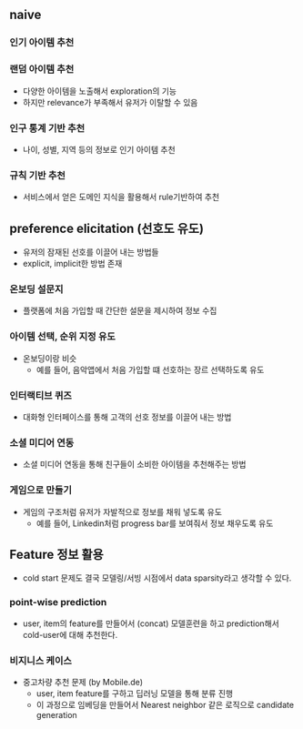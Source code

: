 ## naive
### 인기 아이템 추천
### 랜덤 아이템 추천
- 다양한 아이템을 노출해서 exploration의 기능
- 하지만 relevance가 부족해서 유저가 이탈할 수 있음
### 인구 통계 기반 추천
- 나이, 성별, 지역 등의 정보로 인기 아이템 추천
### 규칙 기반 추천
- 서비스에서 얻은 도메인 지식을 활용해서 rule기반하여 추천

## preference elicitation (선호도 유도)
- 유저의 잠재된 선호를 이끌어 내는 방법들
- explicit, implicit한 방법 존재
### 온보딩 설문지
- 플랫폼에 처음 가입할 때 간단한 설문을 제시하여 정보 수집
### 아이템 선택, 순위 지정 유도
- 온보딩이랑 비슷
  -  예를 들어, 음악앱에서 처음 가입할 떄 선호하는 장르 선택하도록 유도
### 인터랙티브 퀴즈
- 대화형 인터페이스를 통해 고객의 선호 정보를 이끌어 내는 방법
### 소셜 미디어 연동
- 소셜 미디어 연동을 통해 친구들이 소비한 아이템을 추천해주는 방법
### 게임으로 만들기
- 게임의 구조처럼 유저가 자발적으로 정보를 채워 넣도록 유도
  - 예를 들어, Linkedin처럼 progress bar를 보여줘서 정보 채우도록 유도

## Feature 정보 활용
- cold start 문제도 결국 모델링/서빙 시점에서 data sparsity라고 생각할 수 있다.
### point-wise prediction
- user, item의 feature를 만들어서 (concat) 모델훈련을 하고 prediction해서 cold-user에 대해 추천한다.
### 비지니스 케이스
- 중고차량 추천 문제 (by Mobile.de)
  - user, item feature를 구하고 딥러닝 모델을 통해 분류 진행
  - 이 과정으로 임베딩을 만들어서 Nearest neighbor 같은 로직으로 candidate generation
